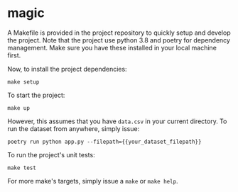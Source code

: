 # magic

A Makefile is provided in the project repository to quickly setup and develop the project. Note that the project use python 3.8 and poetry for dependency management. Make sure you have these installed in your local machine first.

Now, to install the project dependencies:
```
make setup
```

To start the project:
```
make up
```
However, this assumes that you have `data.csv` in your current directory. To run the dataset from anywhere, simply issue:
```
poetry run python app.py --filepath={{your_dataset_filepath}}
```

To run the project's unit tests:
```
make test
```

For more make's targets, simply issue a `make` or `make help`.
